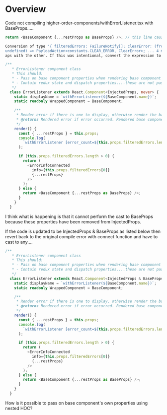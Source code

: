 # Overview

Code not compiling higher-order-components/withErrorListener.tsx with BaseProps.....

``` typescript
return <BaseComponent {...restProps as BaseProps} />; // this line causes compile error.
```

``` bash
Conversion of type '{ filteredErrors: FailureNotify[]; clearError: (fromAction: string, fromComponent: string, history?: History<any> | undefined, navigateTo?: string | 
undefined) => PayloadAction<constants.CLEAR_ERROR, ClearError>; ... 4 more ...; children?: ReactNode; }' to type 'BaseProps' may be a mistake because neither type sufficiently overl
aps with the other. If this was intentional, convert the expression to 'unknown' first.  TS2352
```

``` typescript
/**
   * ErrorListener component class
   * This should:
   * - Pass on base component properties when rendering base component
   * - Contain redux state and dispatch properties....these are not passed down into base component
   */
  class ErrorListener extends React.Component<InjectedProps, never> {
    static displayName = `withErrorListener(${BaseComponent.name})`;
    static readonly WrappedComponent = BaseComponent;

    /**
     * Render error if there is one to display, otherwise render the base component
     * @returns Rendered error if error occurred. Rendered base component if no error occurred. Base Component is rendered with it's own props only
     */
    render() {
      const { ...restProps } = this.props;
      console.log(
        `withErrorListener [error_count=${this.props.filteredErrors.length}]`
      );

      if (this.props.filteredErrors.length > 0) {
        return (
          <ErrorInfoConnected
            info={this.props.filteredErrors[0]}
            {...restProps}
          />
        );
      } else {
        return <BaseComponent {...restProps as BaseProps} />;
      }
    }
  }
```
I think what is happening is that it cannot perform the cast to BaseProps because these properties have been removed from InjectedProps. 

If the code is updated to be InjectedProps & BaseProps as listed below then revert back to the original compile error with connect function and have to cast to any....

``` typescript
/**
   * ErrorListener component class
   * This should:
   * - Pass on base component properties when rendering base component
   * - Contain redux state and dispatch properties....these are not passed down into base component
   */
  class ErrorListener extends React.Component<InjectedProps & BaseProps, never> {
    static displayName = `withErrorListener(${BaseComponent.name})`;
    static readonly WrappedComponent = BaseComponent;

    /**
     * Render error if there is one to display, otherwise render the base component
     * @returns Rendered error if error occurred. Rendered base component if no error occurred. Base Component is rendered with it's own props only
     */
    render() {
      const { ...restProps } = this.props;
      console.log(
        `withErrorListener [error_count=${this.props.filteredErrors.length}]`
      );

      if (this.props.filteredErrors.length > 0) {
        return (
          <ErrorInfoConnected
            info={this.props.filteredErrors[0]}
            {...restProps}
          />
        );
      } else {
        return <BaseComponent {...restProps as BaseProps} />;
      }
    }
  }
```

How is it possible to pass on base component's own properties using nested HOC?

